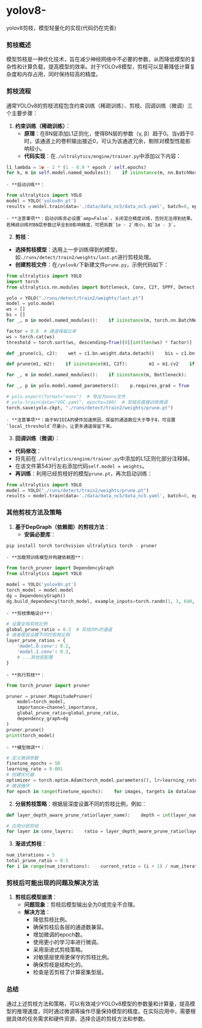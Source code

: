 # yolov8-
yolov8剪枝，模型轻量化的实现(代码仍在完善)

### 剪枝概述

模型剪枝是一种优化技术，旨在减少神经网络中不必要的参数，从而降低模型的复杂性和计算负载，提高模型的效率。对于YOLOv8模型，剪枝可以显著降低计算复杂度和内存占用，同时保持较高的精度。

### 剪枝流程

通常YOLOv8的剪枝流程包含约束训练（稀疏训练）、剪枝、回调训练（微调）三个主要步骤：

1. **约束训练（稀疏训练）**：
   - **原理**：在BN层添加L1正则化，使得BN层的参数（γ, β）趋于0。当γ趋于0时，该通道上的卷积输出接近0，可认为该通道冗余，剔除对模型性能影响较小。
   - **代码实现**：在`./ultralytics/engine/trainer.py`中添加以下内容：

```python
l1_lambda = 1e - 2 * (1 - 0.9 * epoch / self.epochs)
for k, m in self.model.named_modules():    if isinstance(m, nn.BatchNorm2d):        m.weight.grad.data.add_(l1_lambda * torch.sign(m.weight.data))        m.bias.grad.data.add_(1e - 2 * torch.sign(m.bias.data))
```

```
- **启动训练**：
```

```python
from ultralytics import YOLO
model = YOLO('yolov8n.pt')
results = model.train(data='./data/data_nc5/data_nc5.yaml', batch=8, epochs=300, save=True, amp=False)
```

```
- **注意事项**：启动训练务必设置`amp=False`，关闭混合精度训练，否则无法得到结果。若稀疏训练时BN层参数过早全到0影响精度，可把系数`1e - 2`改小，如`1e - 3`。
```

2. **剪枝**：
- **选择剪枝模型**：选用上一步训练得到的模型，如`./runs/detect/train2/weights/last.pt`进行剪枝处理。
- **创建剪枝文件**：在`/yolov8/`下新建文件`prune.py`，示例代码如下：

```python
from ultralytics import YOLO
import torch
from ultralytics.nn.modules import Bottleneck, Conv, C2f, SPPF, Detect

yolo = YOLO("./runs/detect/train2/weights/last.pt")
model = yolo.model
ws = []
bs = []
for _, m in model.named_modules():    if isinstance(m, torch.nn.BatchNorm2d):        w = m.weight.abs().detach()        b = m.bias.abs().detach()        ws.append(w)        bs.append(b)

factor = 0.8  # 通道保留比率
ws = torch.cat(ws)
threshold = torch.sort(ws, descending=True)[0][int(len(ws) * factor)]

def _prune(c1, c2):    wet = c1.bn.weight.data.detach()    bis = c1.bn.bias.data.detach()    list = []    _threshold = threshold    while len(list) < 8:        list = torch.where(wet.abs() >= _threshold)[0]        _threshold = _threshold * 0.5    i = len(list)    c1.bn.weight.data = wet[list]    c1.bn.bias.data = bis[list]    c1.bn.running_var.data = c1.bn.running_var.data[list]    c1.bn.running_mean.data = c1.bn.running_mean.data[list]    c1.bn.num_features = i    c1.conv.weight.data = c1.conv.weight.data[list]    c1.conv.out_channels = i    if c1.conv.bias is not None:        c1.conv.bias.data = c1.conv.bias.data[list]    if not isinstance(c2, list):        c2 = [c2]    for item in c2:        if item is not None:            if isinstance(item, Conv):                conv = item.conv            else:                conv = item            conv.in_channels = i            conv.weight.data = conv.weight.data[:, list]

def prune(m1, m2):    if isinstance(m1, C2f):        m1 = m1.cv2    if not isinstance(m2, list):        m2 = [m2]    for i, item in enumerate(m2):        if isinstance(item, C2f) or isinstance(item, SPPF):            m2[i] = item.cv1    _prune(m1, m2)

for _, m in model.named_modules():    if isinstance(m, Bottleneck):        _prune(m.cv1, m.cv2)

for _, p in yolo.model.named_parameters():    p.requires_grad = True

# yolo.export(format="onnx")  # 导出为onnx文件
# yolo.train(data="VOC.yaml", epochs=100)  # 剪枝后直接训练微调
torch.save(yolo.ckpt, "./runs/detect/train2/weights/prune.pt")
```

```
- **注意事项**：由于NVIDIA的硬件加速原因，保留的通道数应大于等于8，可设置`local_threshold`尽量小，让更多通道保留下来。
```

3. **回调训练（微调）**：
- **代码修改**：
- 将先前在`./ultralytics/engine/trainer.py`中添加的L1正则化部分注释掉。
- 在该文件第543行左右添加代码`self.model = weights`。
- **再训练**：利用已经剪枝好的模型`prune.pt`，再次启动训练：

```python
from ultralytics import YOLO
model = YOLO("./runs/detect/train2/weights/prune.pt")
results = model.train(data='./data/data_nc5/data_nc5.yaml', batch=8, epochs=100, save=True)
```

### 其他剪枝方法及策略

1. **基于DepGraph（依赖图）的剪枝方法**：
   - **安装必要库**：

```bash
pip install torch torchvision ultralytics torch - pruner
```

```
- **加载预训练模型并构建依赖图**：
```

```python
from torch_pruner import DependencyGraph
from ultralytics import YOLO

model = YOLO('yolov8n.pt')
torch_model = model.model
dg = DependencyGraph()
dg.build_dependency(torch_model, example_inputs=torch.randn(1, 3, 640, 640))
```

```
- **剪枝策略设计**：
```

```python
# 设置全局剪枝比例
global_prune_ratio = 0.3  # 剪枝30%的通道
# 或者按层设置不同的剪枝比例
layer_prune_ratios = {
    'model.0.conv': 0.2,
    'model.1.conv': 0.3,
    # ...其他层配置
}
```

```
- **执行剪枝**：
```

```python
from torch_pruner import pruner

pruner = pruner.MagnitudePruner(
    model=torch_model,
    importance=channel_importance,
    global_prune_ratio=global_prune_ratio,
    dependency_graph=dg
)
pruner.prune()
print(torch_model)
```

```
- **模型微调**：
```

```python
# 定义微调参数
finetune_epochs = 50
learning_rate = 0.001
# 创建优化器
optimizer = torch.optim.Adam(torch_model.parameters(), lr=learning_rate)
# 微调循环
for epoch in range(finetune_epochs):    for images, targets in dataloader:        optimizer.zero_grad()        outputs = torch_model(images)        loss = compute_loss(outputs, targets)        loss.backward()        optimizer.step()        print(f'Epoch {epoch + 1}, Loss: {loss.item()}')
```

2. **分层剪枝策略**：根据层深度设置不同的剪枝比例，例如：

```python
def layer_depth_aware_prune_ratio(layer_name):    depth = int(layer_name.split('.')[1])  # 假设层名格式为model.x.conv    base_ratio = 0.3    # 深层网络剪枝比例较低    return base_ratio * (1 - 0.05 * depth)

# 应用分层剪枝
for layer in conv_layers:    ratio = layer_depth_aware_prune_ratio(layer.name)    pruner.set_layer_prune_ratio(layer, ratio)
```

3. **渐进式剪枝**：

```python
num_iterations = 5
total_prune_ratio = 0.5
for i in range(num_iterations):    current_ratio = (i + 1) / num_iterations * total_prune_ratio    pruner.global_prune_ratio = current_ratio    pruner.prune()    # 每次剪枝后微调    finetune_for_epochs(1)
```

### 剪枝后可能出现的问题及解决方法

1. **剪枝后模型崩溃**：
   - **问题现象**：剪枝后模型输出全为0或完全不合理。
   - **解决方法**：
     - 降低剪枝比例。
     - 确保剪枝后各层的通道数兼容。
     - 增加微调的epoch数。
     - 使用更小的学习率进行微调。
     - 采用渐进式剪枝策略。
     - 对敏感层使用更保守的剪枝比例。
     - 确保剪枝是结构化的。
     - 检查是否剪枝了计算密集型层。

### 总结

通过上述剪枝方法和策略，可以有效减少YOLOv8模型的参数量和计算量，提高模型的推理速度，同时通过微调等操作尽量保持模型的精度。在实际应用中，需要根据具体的任务需求和硬件资源，选择合适的剪枝方法和参数。

